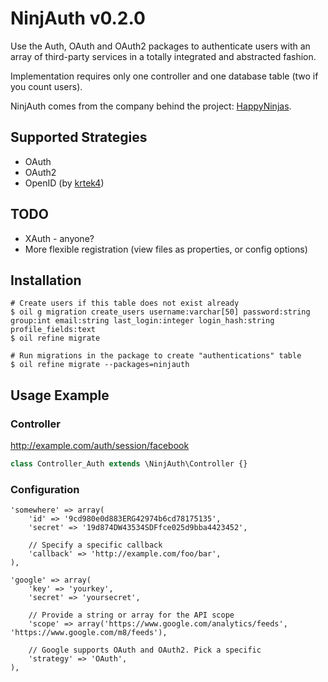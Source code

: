 # NinjAuth v0.2.0

Use the Auth, OAuth and OAuth2 packages to authenticate users with an array of third-party services in a totally integrated and abstracted fashion.

Implementation requires only one controller and one database table (two if you count users).

NinjAuth comes from the company behind the project: [HappyNinjas](http://happyninjas.com/).

## Supported Strategies

- OAuth
- OAuth2
- OpenID (by [krtek4](https://github.com/krtek4)) 

## TODO

- XAuth - anyone?
- More flexible registration (view files as properties, or config options)

## Installation

    # Create users if this table does not exist already
    $ oil g migration create_users username:varchar[50] password:string group:int email:string last_login:integer login_hash:string profile_fields:text
    $ oil refine migrate
	
	# Run migrations in the package to create "authentications" table
	$ oil refine migrate --packages=ninjauth

## Usage Example

### Controller

http://example.com/auth/session/facebook

```php
class Controller_Auth extends \NinjAuth\Controller {}
```

### Configuration

	'somewhere' => array(
		'id' => '9cd980e0d883ERG42974b6cd78175135',
		'secret' => '19d874DW43534SDFfce025d9bba4423452',
		
		// Specify a specific callback
		'callback' => 'http://example.com/foo/bar',
	),

	'google' => array(
		'key' => 'yourkey',
		'secret' => 'yoursecret',
		
		// Provide a string or array for the API scope
		'scope' => array('https://www.google.com/analytics/feeds', 'https://www.google.com/m8/feeds'),
		
		// Google supports OAuth and OAuth2. Pick a specific
		'strategy' => 'OAuth',
	),
